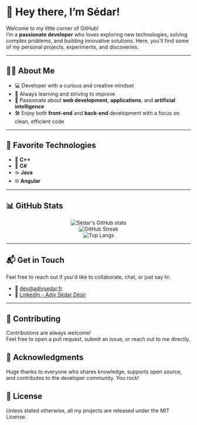 # 👋 Hey there, I’m Sédar!

Welcome to my little corner of GitHub!  
I’m a **passionate developer** who loves exploring new technologies, solving complex problems, and building innovative solutions. Here, you'll find some of my personal projects, experiments, and discoveries.

---

## 🧑‍💻 About Me

- 💻 Developer with a curious and creative mindset  
- 🌱 Always learning and striving to improve  
- 🚀 Passionate about **web development**, **applications**, and **artificial intelligence**  
- 🛠️ Enjoy both **front-end** and **back-end** development with a focus on clean, efficient code  

---

## 🔧 Favorite Technologies

- 💠 **C++**
- 💠 **C#**
- ☕ **Java**
- 🌐 **Angular**

---

## 📊 GitHub Stats

<p align="center">
  <img src="https://github-readme-stats.vercel.app/api?username=sedar007&show_icons=true&theme=tokyonight" alt="Sédar's GitHub stats" />
  <br/>
  <img src="https://streak-stats.demolab.com?user=sedar007&theme=tokyonight&hide_border=false" alt="GitHub Streak" />
  <br/>
  <img src="https://github-readme-stats.vercel.app/api/top-langs/?username=sedar007&layout=compact&theme=tokyonight" alt="Top Langs" />
</p>

---

## 📬 Get in Touch

Feel free to reach out if you'd like to collaborate, chat, or just say hi:

- 📧 [dev@adjysedar.fr](mailto:dev@adjysedar.fr)
- 💼 [LinkedIn - Adjy Sédar Désir](https://www.linkedin.com/in/adjy-sedar-desir/)

---

<!--
## 🚀 Featured Projects

Here’s a glimpse of some projects I’ve worked on:

- [Project Name 1](link_to_project_1) – Short description.
- [Project Name 2](link_to_project_2) – Short description.
- [Project Name 3](link_to_project_3) – Short description.

🗂️ You can find all my projects in the **Repositories** tab above!
-->


## 🤝 Contributing

Contributions are always welcome!  
Feel free to open a pull request, submit an issue, or reach out to me directly.

## 🧡 Acknowledgments

Huge thanks to everyone who shares knowledge, supports open source, and contributes to the developer community. You rock!

## 📄 License

Unless stated otherwise, all my projects are released under the MIT License.

